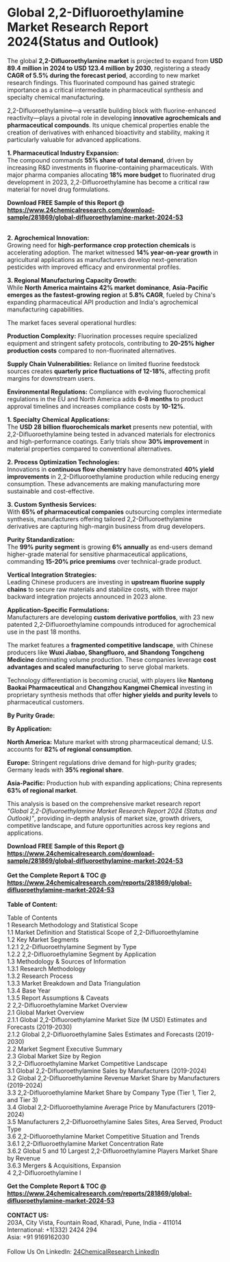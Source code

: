 <h1>Global 2,2-Difluoroethylamine Market Research Report 2024(Status and Outlook)</h1><p>The global <strong>2,2-Difluoroethylamine market</strong> is projected to expand from <strong>USD 89.4 million in 2024 to USD 123.4 million by 2030</strong>, registering a steady <strong>CAGR of 5.5% during the forecast period</strong>, according to new market research findings. This fluorinated compound has gained strategic importance as a critical intermediate in pharmaceutical synthesis and specialty chemical manufacturing.</p><p>2,2-Difluoroethylamine—a versatile building block with fluorine-enhanced reactivity—plays a pivotal role in developing <strong>innovative agrochemicals and pharmaceutical compounds</strong>. Its unique chemical properties enable the creation of derivatives with enhanced bioactivity and stability, making it particularly valuable for advanced applications.</p><p><strong>1. Pharmaceutical Industry Expansion:</strong><br>
The compound commands <strong>55% share of total demand</strong>, driven by increasing R&amp;D investments in fluorine-containing pharmaceuticals. With major pharma companies allocating <strong>18% more budget</strong> to fluorinated drug development in 2023, 2,2-Difluoroethylamine has become a critical raw material for novel drug formulations.</p><div><b>Download FREE Sample of this Report @ 
            <a href="https://www.24chemicalresearch.com/download-sample/281869/global-difluoroethylamine-market-2024-53">
            https://www.24chemicalresearch.com/download-sample/281869/global-difluoroethylamine-market-2024-53</a></b></div><br><p><strong>2. Agrochemical Innovation:</strong><br>
Growing need for <strong>high-performance crop protection chemicals</strong> is accelerating adoption. The market witnessed <strong>14% year-on-year growth</strong> in agricultural applications as manufacturers develop next-generation pesticides with improved efficacy and environmental profiles.</p><p><strong>3. Regional Manufacturing Capacity Growth:</strong><br>
While <strong>North America maintains 42% market dominance</strong>, <strong>Asia-Pacific emerges as the fastest-growing region</strong> at <strong>5.8% CAGR</strong>, fueled by China's expanding pharmaceutical API production and India's agrochemical manufacturing capabilities.</p><p>The market faces several operational hurdles:</p><p><strong>Production Complexity:</strong> Fluorination processes require specialized equipment and stringent safety protocols, contributing to <strong>20-25% higher production costs</strong> compared to non-fluorinated alternatives.</p><p><strong>Supply Chain Vulnerabilities:</strong> Reliance on limited fluorine feedstock sources creates <strong>quarterly price fluctuations of 12-18%</strong>, affecting profit margins for downstream users.</p><p><strong>Environmental Regulations:</strong> Compliance with evolving fluorochemical regulations in the EU and North America adds <strong>6-8 months</strong> to product approval timelines and increases compliance costs by <strong>10-12%</strong>.</p><p><strong>1. Specialty Chemical Applications:</strong><br>
The <strong>USD 28 billion fluorochemicals market</strong> presents new potential, with 2,2-Difluoroethylamine being tested in advanced materials for electronics and high-performance coatings. Early trials show <strong>30% improvement</strong> in material properties compared to conventional alternatives.</p><p><strong>2. Process Optimization Technologies:</strong><br>
Innovations in <strong>continuous flow chemistry</strong> have demonstrated <strong>40% yield improvements</strong> in 2,2-Difluoroethylamine production while reducing energy consumption. These advancements are making manufacturing more sustainable and cost-effective.</p><p><strong>3. Custom Synthesis Services:</strong><br>
With <strong>65% of pharmaceutical companies</strong> outsourcing complex intermediate synthesis, manufacturers offering tailored 2,2-Difluoroethylamine derivatives are capturing high-margin business from drug developers.</p><p><strong>Purity Standardization:</strong><br>
	The <strong>99% purity segment</strong> is growing <strong>6% annually</strong> as end-users demand higher-grade material for sensitive pharmaceutical applications, commanding <strong>15-20% price premiums</strong> over technical-grade product.</p><p><strong>Vertical Integration Strategies:</strong><br>
	Leading Chinese producers are investing in <strong>upstream fluorine supply chains</strong> to secure raw materials and stabilize costs, with three major backward integration projects announced in 2023 alone.</p><p><strong>Application-Specific Formulations:</strong><br>
	Manufacturers are developing <strong>custom derivative portfolios</strong>, with 23 new patented 2,2-Difluoroethylamine compounds introduced for agrochemical use in the past 18 months.</p><p>The market features a <strong>fragmented competitive landscape</strong>, with Chinese producers like <strong>Wuxi Jiabao, Shangfluoro, and Shandong Tongcheng Medicine</strong> dominating volume production. These companies leverage <strong>cost advantages and scaled manufacturing</strong> to serve global markets.</p><p>Technology differentiation is becoming crucial, with players like <strong>Nantong Baokai Pharmaceutical</strong> and <strong>Changzhou Kangmei Chemical</strong> investing in proprietary synthesis methods that offer <strong>higher yields and purity levels</strong> to pharmaceutical customers.</p><p><strong>By Purity Grade:</strong></p><p><strong>By Application:</strong></p><p><strong>North America:</strong> Mature market with strong pharmaceutical demand; U.S. accounts for <strong>82% of regional consumption</strong>.</p><p><strong>Europe:</strong> Stringent regulations drive demand for high-purity grades; Germany leads with <strong>35% regional share</strong>.</p><p><strong>Asia-Pacific:</strong> Production hub with expanding applications; China represents <strong>63% of regional market</strong>.</p><p>This analysis is based on the comprehensive market research report <em>"Global 2,2-Difluoroethylamine Market Research Report 2024 (Status and Outlook)"</em>, providing in-depth analysis of market size, growth drivers, competitive landscape, and future opportunities across key regions and applications.</p><div><b>Download FREE Sample of this Report @ 
            <a href="https://www.24chemicalresearch.com/download-sample/281869/global-difluoroethylamine-market-2024-53">
            https://www.24chemicalresearch.com/download-sample/281869/global-difluoroethylamine-market-2024-53</a></b></div><br><div><b>Get the Complete Report & TOC @ 
            <a href="https://www.24chemicalresearch.com/reports/281869/global-difluoroethylamine-market-2024-53">
            https://www.24chemicalresearch.com/reports/281869/global-difluoroethylamine-market-2024-53</a></b></div><br>
            <b>Table of Content:</b><p>Table of Contents<br />
 1 Research Methodology and Statistical Scope<br />
 1.1 Market Definition and Statistical Scope of 2,2-Difluoroethylamine<br />
 1.2 Key Market Segments<br />
 1.2.1 2,2-Difluoroethylamine Segment by Type<br />
 1.2.2 2,2-Difluoroethylamine Segment by Application<br />
 1.3 Methodology & Sources of Information<br />
 1.3.1 Research Methodology<br />
 1.3.2 Research Process<br />
 1.3.3 Market Breakdown and Data Triangulation<br />
 1.3.4 Base Year<br />
 1.3.5 Report Assumptions & Caveats<br />
 2 2,2-Difluoroethylamine Market Overview<br />
 2.1 Global Market Overview<br />
 2.1.1 Global 2,2-Difluoroethylamine Market Size (M USD) Estimates and Forecasts (2019-2030)<br />
 2.1.2 Global 2,2-Difluoroethylamine Sales Estimates and Forecasts (2019-2030)<br />
 2.2 Market Segment Executive Summary<br />
 2.3 Global Market Size by Region<br />
 3 2,2-Difluoroethylamine Market Competitive Landscape<br />
 3.1 Global 2,2-Difluoroethylamine Sales by Manufacturers (2019-2024)<br />
 3.2 Global 2,2-Difluoroethylamine Revenue Market Share by Manufacturers (2019-2024)<br />
 3.3 2,2-Difluoroethylamine Market Share by Company Type (Tier 1, Tier 2, and Tier 3)<br />
 3.4 Global 2,2-Difluoroethylamine Average Price by Manufacturers (2019-2024)<br />
 3.5 Manufacturers 2,2-Difluoroethylamine Sales Sites, Area Served, Product Type<br />
 3.6 2,2-Difluoroethylamine Market Competitive Situation and Trends<br />
 3.6.1 2,2-Difluoroethylamine Market Concentration Rate<br />
 3.6.2 Global 5 and 10 Largest 2,2-Difluoroethylamine Players Market Share by Revenue<br />
 3.6.3 Mergers & Acquisitions, Expansion<br />
 4 2,2-Difluoroethylamine I</p><div><b>Get the Complete Report & TOC @ 
            <a href="https://www.24chemicalresearch.com/reports/281869/global-difluoroethylamine-market-2024-53">
            https://www.24chemicalresearch.com/reports/281869/global-difluoroethylamine-market-2024-53</a></b></div><br><b>CONTACT US:</b><br>
            203A, City Vista, Fountain Road, Kharadi, Pune, India - 411014<br>
            International: +1(332) 2424 294<br>
            Asia: +91 9169162030 <br><br>
            Follow Us On LinkedIn: <a href="https://www.linkedin.com/company/24chemicalresearch/">24ChemicalResearch LinkedIn</a>